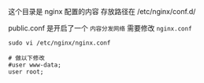 这个目录是 nginx 配置的内容
存放路径在 /etc/nginx/conf.d/

public.conf 是开启了一个 ```内容分发网络``` 需要修改 ```nginx.conf```

```shell script
sudo vi /etc/nginx/nginx.conf

# 做以下修改
#user www-data;
user root;
```